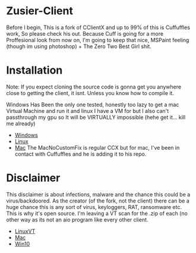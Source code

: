 # Zusier-Client
Before I begin, This is a fork of CClientX and up to 99% of this is Cuffuffles work, So please check his out. Because Cuff is going for a more Proffesional look from now on, I'm going to keep that nice, MSPaint feeling (though im using photoshop) + The Zero Two Best Girl shit.

# Installation
Note: If you expect cloning the source code is gonna get you anywhere close to getting the client, it isnt. Unless you know how to compile it.

Windows Has Been the only one tested, honestly too lazy to get a mac Virtual Machine and run it and linux I have a VM for but I also can't passthrough my gpu so It will be VIRTUALLY impossible (hehe get it... kill me already)
- [Windows](https://mega.nz/file/fmhXAAaL#IATbXzPYwDfPa-Ax1EJjtABYhqmNVDtXHBvO-ookgG8)
- [Linux](https://mega.nz/file/D6oEmQhQ#540J1xoxUFWrD3Z_OLPC4kgUV5PpGMx5mBPFDMo8abY)
- [Mac](https://mega.nz/file/aqoRUCYA#VJ3yLvdIvA7bBHaP25XEQPVNzHhWliyrLn5cJGubK3o)
 The MacNoCustomFix is regular CCX but for mac, I've been in contact with Cuffuffles and he is adding it to his repo.
 
 # Disclaimer 
 This disclaimer is about infections, malware and the chance this could be a virus/backdoored.
 As the creator (of the fork, not the client) there can be a huge chance this is any sort of virus, keyloggers, RAT, ransomware etc. This is why it's open source. I'm leaving a VT scan for the .zip of each (no other way as its not an aio program like every other client. 
 - [LinuxVT](https://www.virustotal.com/gui/file/8b5b78b3a51c1caaf767315af9127c46665bc9a6874c79e5ba55c620fb70fba6/detection)
 - [Mac](https://www.virustotal.com/gui/file/336ef0fa1ae846bb58647a63381612169e241b40e96301c0cf237117ac8fcf7e/detection)
 - [Win10](https://www.virustotal.com/gui/file/87cc89ecce0cba798218115b4a60a78584ae049012421341a88a3570e6f0930f/detection)
 
